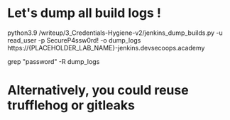 # Let's dump all build logs !
python3.9 /writeup/3_Credentials-Hygiene-v2/jenkins_dump_builds.py -u read_user -p SecureP4ssw0rd! -o dump_logs https://{PLACEHOLDER_LAB_NAME}-jenkins.devsecoops.academy

 grep "password" -R dump_logs

# Alternatively, you could reuse trufflehog or gitleaks
